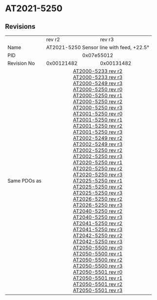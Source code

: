 # AT2021-5250

## Revisions
<table>
<tr>
<td></td>
<td>rev r2</td>
<td>rev r3</td>
</tr>
<tr>
<td>Name</td>
<td colspan=2 align="center">AT2021-5250 Sensor line with feed, +22.5°</td>
</tr>
<tr>
<td>PID</td>
<td colspan=2 align="center">0x07e55012</td>
</tr>
<tr>
<td>Revision No</td>
<td>0x00121482</td>
<td>0x00131482</td>
</tr>
<tr>
<td>Same PDOs as</td>
<td colspan=2 align="center"><a href="AT2000-5233.md">AT2000-5233 rev r2</a><br/><a href="AT2000-5233.md">AT2000-5233 rev r3</a><br/><a href="AT2000-5249.md">AT2000-5249 rev r3</a><br/><a href="AT2000-5250.md">AT2000-5250 rev r0</a><br/><a href="AT2000-5250.md">AT2000-5250 rev r1</a><br/><a href="AT2000-5250.md">AT2000-5250 rev r2</a><br/><a href="AT2000-5250.md">AT2000-5250 rev r3</a><br/><a href="AT2001-5250.md">AT2001-5250 rev r0</a><br/><a href="AT2001-5250.md">AT2001-5250 rev r1</a><br/><a href="AT2001-5250.md">AT2001-5250 rev r2</a><br/><a href="AT2001-5250.md">AT2001-5250 rev r3</a><br/><a href="AT2002-5249.md">AT2002-5249 rev r2</a><br/><a href="AT2002-5249.md">AT2002-5249 rev r3</a><br/><a href="AT2002-5250.md">AT2002-5250 rev r2</a><br/><a href="AT2002-5250.md">AT2002-5250 rev r3</a><br/><a href="AT2020-5250.md">AT2020-5250 rev r1</a><br/><a href="AT2020-5250.md">AT2020-5250 rev r2</a><br/><a href="AT2020-5250.md">AT2020-5250 rev r3</a><br/><a href="AT2025-5250.md">AT2025-5250 rev r1</a><br/><a href="AT2025-5250.md">AT2025-5250 rev r2</a><br/><a href="AT2025-5250.md">AT2025-5250 rev r3</a><br/><a href="AT2026-5250.md">AT2026-5250 rev r2</a><br/><a href="AT2026-5250.md">AT2026-5250 rev r3</a><br/><a href="AT2040-5250.md">AT2040-5250 rev r2</a><br/><a href="AT2040-5250.md">AT2040-5250 rev r3</a><br/><a href="AT2041-5250.md">AT2041-5250 rev r2</a><br/><a href="AT2041-5250.md">AT2041-5250 rev r3</a><br/><a href="AT2042-5250.md">AT2042-5250 rev r2</a><br/><a href="AT2042-5250.md">AT2042-5250 rev r3</a><br/><a href="AT2050-5500.md">AT2050-5500 rev r0</a><br/><a href="AT2050-5500.md">AT2050-5500 rev r1</a><br/><a href="AT2050-5500.md">AT2050-5500 rev r2</a><br/><a href="AT2050-5500.md">AT2050-5500 rev r3</a><br/><a href="AT2050-5501.md">AT2050-5501 rev r0</a><br/><a href="AT2050-5501.md">AT2050-5501 rev r1</a><br/><a href="AT2050-5501.md">AT2050-5501 rev r2</a><br/><a href="AT2050-5501.md">AT2050-5501 rev r3</a></td>
</tr>
</table>
